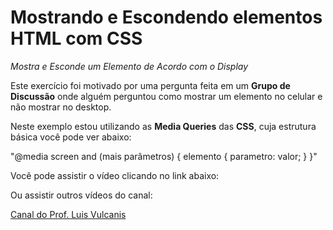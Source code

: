 # Mostrando e Escondendo elementos HTML com CSS

*Mostra e Esconde um Elemento de Acordo com o Display*

Este exercício foi motivado por uma pergunta feita em um **Grupo de Discussão** onde alguém perguntou como mostrar um elemento no celular e não mostrar no desktop.

Neste exemplo estou utilizando as **Media Queries** das **CSS**, cuja estrutura básica você pode ver abaixo:

"@media screen and (mais parâmetros) { 
    elemento {
        parametro: valor;
    }
 }"

 Você pode assistir o vídeo clicando no link abaixo:

 Ou assistir outros vídeos do canal:

 [Canal do Prof. Luis Vulcanis](https://youtube.com@professorluis)
 




